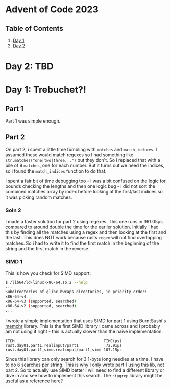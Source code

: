 # Advent of Code 2023

## Table of Contents

1. [Day 1](#day-1-trebuchet?!)
2. [Day 2](#day-2-tbd)

# Day 2: TBD

# Day 1: Trebuchet?!

## Part 1

Part 1 was simple enough.

## Part 2

On part 2, i spent a little time fumbling with `matches` and `match_indices`. I assumed these would match regexes so I had something like `str.matches("one|two|three...")` but they don't. So i replaced that with a pile of 9 `matches`, one for each number. But it turns out we need the indices, so i found the `match_indices` function to do that.

I spent a fair bit of time debugging too - i was a bit confused on the logic for bounds checking the lengths and then one logic bug - i did not sort the combined matches array by index before looking at the first/last indices so it was picking random matches.

### Soln 2

I made a faster solution for part 2 using regexes. This one runs in 361.05µs compared to around double the time for the earlier solution. Initially I had this by finding all the matches using a regex and then looking at the first and the last. This does NOT work because rusts `regex` will not find overlapping matches. So i had to write it to find the first match in the beginning of the string and the first match in the reverse.

### SIMD 1

This is how you check for SIMD support:

```bash
$ /lib64/ld-linux-x86-64.so.2 --help
...
Subdirectories of glibc-hwcaps directories, in priority order:
x86-64-v4
x86-64-v3 (supported, searched)
x86-64-v2 (supported, searched)
...
```

I wrote a simple implementation that uses SIMD for part 1 using BurntSushi's [memchr](https://docs.rs/memchr/latest/memchr/) library. This is the first SIMD library I came across and I probably am not using it right - this is actually slower than the naive implementation:

```
ITEM                                       TIME(µs)
rust.day01.part1.realinput/part1            72.91µs
rust.day01.part1_simd.realinput/part1_simd 107.15µs
```

Since this library can only search for 3 1-byte long needles at a time, I have to do 6 searches per string. This is why I only wrote part 1 using this lib, not part 2. So to actually use SIMD better I will need to find a different library or dive in and see how to implement this search. The `ripgrep` library might be useful as a reference here?
